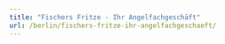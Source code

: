```yaml
---
title: "Fischers Fritze - Ihr Angelfachgeschäft"
url: /berlin/fischers-fritze-ihr-angelfachgeschaeft/
---
```

